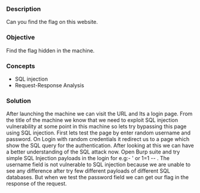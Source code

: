 ### Description

Can you find the flag on this website.

### Objective

Find the flag hidden in the machine.

### Concepts

*   SQL injection
*   Request-Response Analysis

### Solution

After launching the machine we can visit the URL and Its a login page. From the title of the machine we know that we need to exploit SQL injection vulnerability at some point in this machine so lets try bypassing this page using SQL injection. First lets test the page by enter random username and password. On Login with random credentials it redirect us to a page which show the SQL query for the authentication. After looking at this we can have a better understanding of the SQL attack now. Open Burp suite and try simple SQL Injection payloads in the login for e.g:- ' or 1=1 -- . The username field is not vulnerable to SQL injection because we are unable to see any difference after try few different payloads of different SQL databases. But when we test the password field we can get our flag in the response of the request.

